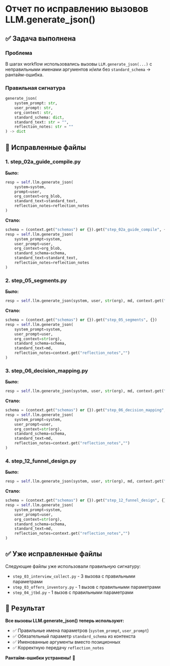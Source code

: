 # Отчет по исправлению вызовов LLM.generate_json()

## ✅ Задача выполнена

### Проблема
В шагах workflow использовались вызовы `LLM.generate_json(...)` с неправильными именами аргументов и/или без `standard_schema` → рантайм-ошибка.

### Правильная сигнатура
```python
generate_json(
    system_prompt: str, 
    user_prompt: str, 
    org_context: str, 
    standard_schema: dict, 
    standard_text: str = "", 
    reflection_notes: str = ""
) -> dict
```

## 🔧 Исправленные файлы

### 1. step_02a_guide_compile.py
**Было:**
```python
resp = self.llm.generate_json(
    system=system,
    prompt=user,
    org_context=org_blob,
    standard_text=standard_text,
    reflection_notes=reflection_notes
)
```

**Стало:**
```python
schema = (context.get("schemas") or {}).get("step_02a_guide_compile", {})
resp = self.llm.generate_json(
    system_prompt=system,
    user_prompt=user,
    org_context=org_blob,
    standard_schema=schema,
    standard_text=standard_text,
    reflection_notes=reflection_notes
)
```

### 2. step_05_segments.py
**Было:**
```python
resp = self.llm.generate_json(system, user, str(org), md, context.get("reflection_notes",""))
```

**Стало:**
```python
schema = (context.get("schemas") or {}).get("step_05_segments", {})
resp = self.llm.generate_json(
    system_prompt=system,
    user_prompt=user,
    org_context=str(org),
    standard_schema=schema,
    standard_text=md,
    reflection_notes=context.get("reflection_notes","")
)
```

### 3. step_06_decision_mapping.py
**Было:**
```python
resp = self.llm.generate_json(system, user, str(org), md, context.get("reflection_notes",""))
```

**Стало:**
```python
schema = (context.get("schemas") or {}).get("step_06_decision_mapping", {})
resp = self.llm.generate_json(
    system_prompt=system,
    user_prompt=user,
    org_context=str(org),
    standard_schema=schema,
    standard_text=md,
    reflection_notes=context.get("reflection_notes","")
)
```

### 4. step_12_funnel_design.py
**Было:**
```python
resp = self.llm.generate_json(system, user, str(org), md, context.get("reflection_notes",""))
```

**Стало:**
```python
schema = (context.get("schemas") or {}).get("step_12_funnel_design", {})
resp = self.llm.generate_json(
    system_prompt=system,
    user_prompt=user,
    org_context=str(org),
    standard_schema=schema,
    standard_text=md,
    reflection_notes=context.get("reflection_notes","")
)
```

## ✅ Уже исправленные файлы

Следующие файлы уже использовали правильную сигнатуру:
- `step_03_interview_collect.py` - 3 вызова с правильными параметрами
- `step_03_offers_inventory.py` - 1 вызов с правильными параметрами  
- `step_04_jtbd.py` - 1 вызов с правильными параметрами

## 🎯 Результат

**Все вызовы LLM.generate_json() теперь используют:**
- ✅ Правильные имена параметров (`system_prompt`, `user_prompt`)
- ✅ Обязательный параметр `standard_schema` из контекста
- ✅ Именованные аргументы вместо позиционных
- ✅ Корректную передачу `reflection_notes`

**Рантайм-ошибки устранены!** 🚀

